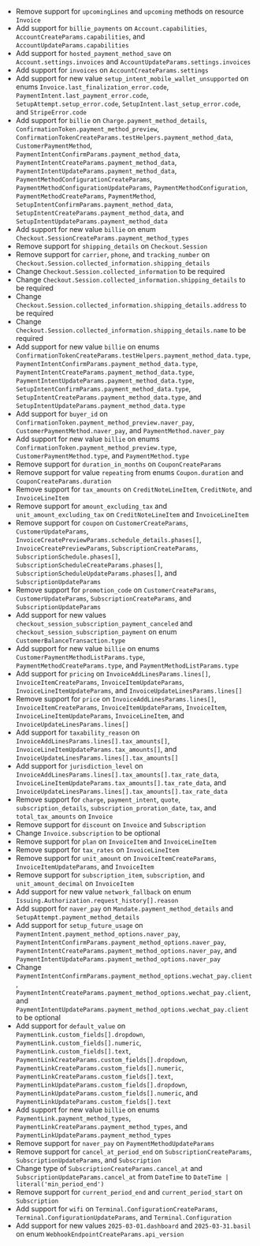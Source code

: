* Remove support for `upcomingLines` and `upcoming` methods on resource `Invoice`
* Add support for `billie_payments` on `Account.capabilities`, `AccountCreateParams.capabilities`, and `AccountUpdateParams.capabilities`
* Add support for `hosted_payment_method_save` on `Account.settings.invoices` and `AccountUpdateParams.settings.invoices`
* Add support for `invoices` on `AccountCreateParams.settings`
* Add support for new value `setup_intent_mobile_wallet_unsupported` on enums `Invoice.last_finalization_error.code`, `PaymentIntent.last_payment_error.code`, `SetupAttempt.setup_error.code`, `SetupIntent.last_setup_error.code`, and `StripeError.code`
* Add support for `billie` on `Charge.payment_method_details`, `ConfirmationToken.payment_method_preview`, `ConfirmationTokenCreateParams.testHelpers.payment_method_data`, `CustomerPaymentMethod`, `PaymentIntentConfirmParams.payment_method_data`, `PaymentIntentCreateParams.payment_method_data`, `PaymentIntentUpdateParams.payment_method_data`, `PaymentMethodConfigurationCreateParams`, `PaymentMethodConfigurationUpdateParams`, `PaymentMethodConfiguration`, `PaymentMethodCreateParams`, `PaymentMethod`, `SetupIntentConfirmParams.payment_method_data`, `SetupIntentCreateParams.payment_method_data`, and `SetupIntentUpdateParams.payment_method_data`
* Add support for new value `billie` on enum `Checkout.SessionCreateParams.payment_method_types`
* Remove support for `shipping_details` on `Checkout.Session`
* Remove support for `carrier`, `phone`, and `tracking_number` on `Checkout.Session.collected_information.shipping_details`
* Change `Checkout.Session.collected_information` to be required
* Change `Checkout.Session.collected_information.shipping_details` to be required
* Change `Checkout.Session.collected_information.shipping_details.address` to be required
* Change `Checkout.Session.collected_information.shipping_details.name` to be required
* Add support for new value `billie` on enums `ConfirmationTokenCreateParams.testHelpers.payment_method_data.type`, `PaymentIntentConfirmParams.payment_method_data.type`, `PaymentIntentCreateParams.payment_method_data.type`, `PaymentIntentUpdateParams.payment_method_data.type`, `SetupIntentConfirmParams.payment_method_data.type`, `SetupIntentCreateParams.payment_method_data.type`, and `SetupIntentUpdateParams.payment_method_data.type`
* Add support for `buyer_id` on `ConfirmationToken.payment_method_preview.naver_pay`, `CustomerPaymentMethod.naver_pay`, and `PaymentMethod.naver_pay`
* Add support for new value `billie` on enums `ConfirmationToken.payment_method_preview.type`, `CustomerPaymentMethod.type`, and `PaymentMethod.type`
* Remove support for `duration_in_months` on `CouponCreateParams`
* Remove support for value `repeating` from enums `Coupon.duration` and `CouponCreateParams.duration`
* Remove support for `tax_amounts` on `CreditNoteLineItem`, `CreditNote`, and `InvoiceLineItem`
* Remove support for `amount_excluding_tax` and `unit_amount_excluding_tax` on `CreditNoteLineItem` and `InvoiceLineItem`
* Remove support for `coupon` on `CustomerCreateParams`, `CustomerUpdateParams`, `InvoiceCreatePreviewParams.schedule_details.phases[]`, `InvoiceCreatePreviewParams`, `SubscriptionCreateParams`, `SubscriptionSchedule.phases[]`, `SubscriptionScheduleCreateParams.phases[]`, `SubscriptionScheduleUpdateParams.phases[]`, and `SubscriptionUpdateParams`
* Remove support for `promotion_code` on `CustomerCreateParams`, `CustomerUpdateParams`, `SubscriptionCreateParams`, and `SubscriptionUpdateParams`
* Add support for new values `checkout_session_subscription_payment_canceled` and `checkout_session_subscription_payment` on enum `CustomerBalanceTransaction.type`
* Add support for new value `billie` on enums `CustomerPaymentMethodListParams.type`, `PaymentMethodCreateParams.type`, and `PaymentMethodListParams.type`
* Add support for `pricing` on `InvoiceAddLinesParams.lines[]`, `InvoiceItemCreateParams`, `InvoiceItemUpdateParams`, `InvoiceLineItemUpdateParams`, and `InvoiceUpdateLinesParams.lines[]`
* Remove support for `price` on `InvoiceAddLinesParams.lines[]`, `InvoiceItemCreateParams`, `InvoiceItemUpdateParams`, `InvoiceItem`, `InvoiceLineItemUpdateParams`, `InvoiceLineItem`, and `InvoiceUpdateLinesParams.lines[]`
* Add support for `taxability_reason` on `InvoiceAddLinesParams.lines[].tax_amounts[]`, `InvoiceLineItemUpdateParams.tax_amounts[]`, and `InvoiceUpdateLinesParams.lines[].tax_amounts[]`
* Add support for `jurisdiction_level` on `InvoiceAddLinesParams.lines[].tax_amounts[].tax_rate_data`, `InvoiceLineItemUpdateParams.tax_amounts[].tax_rate_data`, and `InvoiceUpdateLinesParams.lines[].tax_amounts[].tax_rate_data`
* Remove support for `charge`, `payment_intent`, `quote`, `subscription_details`, `subscription_proration_date`, `tax`, and `total_tax_amounts` on `Invoice`
* Remove support for `discount` on `Invoice` and `Subscription`
* Change `Invoice.subscription` to be optional
* Remove support for `plan` on `InvoiceItem` and `InvoiceLineItem`
* Remove support for `tax_rates` on `InvoiceLineItem`
* Remove support for `unit_amount` on `InvoiceItemCreateParams`, `InvoiceItemUpdateParams`, and `InvoiceItem`
* Remove support for `subscription_item`, `subscription`, and `unit_amount_decimal` on `InvoiceItem`
* Add support for new value `network_fallback` on enum `Issuing.Authorization.request_history[].reason`
* Add support for `naver_pay` on `Mandate.payment_method_details` and `SetupAttempt.payment_method_details`
* Add support for `setup_future_usage` on `PaymentIntent.payment_method_options.naver_pay`, `PaymentIntentConfirmParams.payment_method_options.naver_pay`, `PaymentIntentCreateParams.payment_method_options.naver_pay`, and `PaymentIntentUpdateParams.payment_method_options.naver_pay`
* Change `PaymentIntentConfirmParams.payment_method_options.wechat_pay.client`, `PaymentIntentCreateParams.payment_method_options.wechat_pay.client`, and `PaymentIntentUpdateParams.payment_method_options.wechat_pay.client` to be optional
* Add support for `default_value` on `PaymentLink.custom_fields[].dropdown`, `PaymentLink.custom_fields[].numeric`, `PaymentLink.custom_fields[].text`, `PaymentLinkCreateParams.custom_fields[].dropdown`, `PaymentLinkCreateParams.custom_fields[].numeric`, `PaymentLinkCreateParams.custom_fields[].text`, `PaymentLinkUpdateParams.custom_fields[].dropdown`, `PaymentLinkUpdateParams.custom_fields[].numeric`, and `PaymentLinkUpdateParams.custom_fields[].text`
* Add support for new value `billie` on enums `PaymentLink.payment_method_types`, `PaymentLinkCreateParams.payment_method_types`, and `PaymentLinkUpdateParams.payment_method_types`
* Remove support for `naver_pay` on `PaymentMethodUpdateParams`
* Remove support for `cancel_at_period_end` on `SubscriptionCreateParams`, `SubscriptionUpdateParams`, and `Subscription`
* Change type of `SubscriptionCreateParams.cancel_at` and `SubscriptionUpdateParams.cancel_at` from `DateTime` to `DateTime | literal('min_period_end')`
* Remove support for `current_period_end` and `current_period_start` on `Subscription`
* Add support for `wifi` on `Terminal.ConfigurationCreateParams`, `Terminal.ConfigurationUpdateParams`, and `Terminal.Configuration`
* Add support for new values `2025-03-01.dashboard` and `2025-03-31.basil` on enum `WebhookEndpointCreateParams.api_version`
